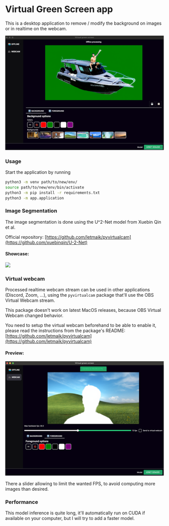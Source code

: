 # Virtual Green Screen app

This is a desktop application to remove / modify the background on images or in realtime on the webcam.

![](./figures/app_example.png)

### Usage
Start the application by running

```bash
python3 -m venv path/to/new/env/
source path/to/new/env/bin/activate
python3 -m pip install -r requirements.txt
python3 -m app.application
```

### Image Segmentation
The image segmentation is done using the U^2-Net model from Xuebin Qin et al.   

Official repository: [https://github.com/letmaik/pyvirtualcam](https://github.com/xuebinqin/U-2-Net)

#### Showcase:
![](./figures/showcase.png)

### Virtual webcam
Processed realtime webcam stream can be used in other applications (Discord, Zoom, ...), using the `pyvirtualcam` package that'll use the OBS Virtual Webcam stream. 

This package doesn't work on latest MacOS releases, because OBS Virtual Webcam changed behavior.

You need to setup the virtual webcam beforehand to be able to enable it, please read the instructions from the package's README: [https://github.com/letmaik/pyvirtualcam](https://github.com/letmaik/pyvirtualcam)

#### Preview:
![](./figures/realtime_example.png)

There a slider allowing to limit the wanted FPS, to avoid computing more images than desired. 

### Performance
This model inference is quite long, it'll automatically run on CUDA if available on your computer, but I will try to add a faster model.